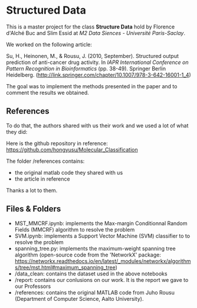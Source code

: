 # Structured Data

This is a master project for the class **Structure Data** hold by Florence d'Alché Buc and Slim Essid at *M2 Data Siences - Université Paris-Saclay*.

We worked on the following article:

Su, H., Heinonen, M., & Rousu, J. (2010, September). Structured output prediction of anti-cancer drug activity. In *IAPR International Conference on Pattern Recognition in Bioinformatics* (pp. 38-49). Springer Berlin Heidelberg. (http://link.springer.com/chapter/10.1007/978-3-642-16001-1_4)

The goal was to implement the methods presented in the paper and to comment the results we obtained. 

## References

To do that, the authors shared with us their work and we used a lot of what they did:

Here is the github repository in reference: https://github.com/hongyusu/Molecular_Classification

The folder /references contains:
- the original matlab code they shared with us
- the article in reference

Thanks a lot to them.

## Files & Folders

- MST_MMCRF.ipynb: implements the Max-margin Conditionnal Random Fields (MMCRF) algorithm to resolve the problem
- SVM.ipynb: implements a Support Vector Machine (SVM) classifier to to resolve the problem
- spanning_tree.py: implements the maximum-weight spanning tree algorithm (open-source code from the 'NetworkX' package: https://networkx.readthedocs.io/en/latest/_modules/networkx/algorithms/tree/mst.html#maximum_spanning_tree)
- /data_clean: contains the dataset used in the above notebooks
- /report: contains our conlusions on our work. It is the report we gave to our Professors
- /references: contains the original MATLAB code from Juho Rousu (Department of Computer Science, Aalto University).


